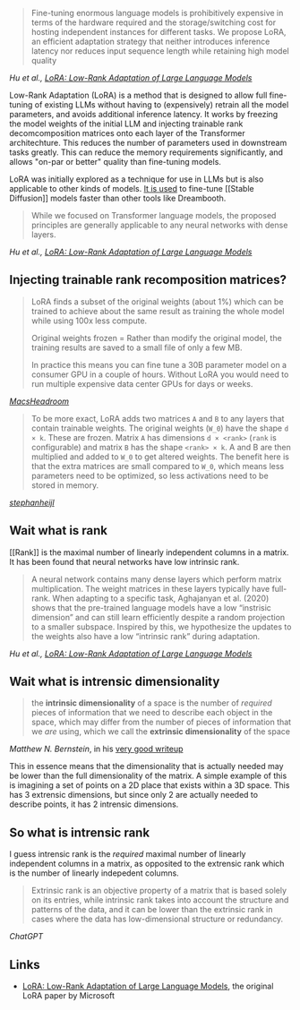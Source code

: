 >Fine-tuning enormous language models is prohibitively expensive in terms of the hardware required and the storage/switching cost for hosting independent instances for different tasks. We propose LoRA, an efficient adaptation strategy that neither introduces inference latency nor reduces input sequence length while retaining high model quality

<cite>Hu et al., [LoRA: Low-Rank Adaptation of Large Language Models](https://arxiv.org/abs/2106.09685)</cite>

Low-Rank Adaptation (LoRA) is a method that is designed to allow full fine-tuning of existing LLMs without having to (expensively) retrain all the model parameters, and avoids additional inference latency. It works by freezing the model weights of the initial LLM and injecting trainable rank decomcomposition matrices onto each layer of the Transformer architechture. This reduces the number of parameters used in downstream tasks greatly.  This can reduce the memory requirements significantly, and allows "on-par or better" quality than fine-tuning models.

LoRA was initially explored as a technique for use in LLMs but is also applicable to other kinds of models. [It is used](https://replicate.com/blog/lora-faster-fine-tuning-of-stable-diffusion) to fine-tune [[Stable Diffusion]] models faster than other tools like Dreambooth.

>While we focused on Transformer language models, the proposed principles are generally applicable to any neural networks with dense layers.

<cite>Hu et al., [LoRA: Low-Rank Adaptation of Large Language Models](https://arxiv.org/abs/2106.09685)</cite>

##  Injecting trainable rank recomposition matrices?

>LoRA finds a subset of the original weights (about 1%) which can be trained to achieve about the same result as training the whole model while using 100x less compute.
>
>Original weights frozen = Rather than modify the original model, the training results are saved to a small file of only a few MB.
>
>In practice this means you can fine tune a 30B parameter model on a consumer GPU in a couple of hours. Without LoRA you would need to run multiple expensive data center GPUs for days or weeks.

[<cite>MacsHeadroom</cite>](https://news.ycombinator.com/item?id=35289168)

> To be more exact, LoRA adds two matrices `A` and `B` to any layers that contain trainable weights. The original weights (`W_0`) have the shape `d × k`. These are frozen. Matrix `A` has dimensions `d × <rank>` (`rank` is configurable) and matrix `B` has the shape `<rank> × k`. A and B are then multiplied and added to `W_0` to get altered weights. The benefit here is that the extra matrices are small compared to `W_0`, which means less parameters need to be optimized, so less activations need to be stored in memory.

[<cite>stephanheijl</cite>](https://news.ycombinator.com/item?id=35289319)

## Wait what is rank

[[Rank]] is the maximal number of linearly independent columns in a matrix.  It has been found that neural networks have low intrinsic rank.

>A neural network contains many dense layers which perform matrix multiplication. The weight matrices in these layers typically have full-rank. When adapting to a specific task, Aghajanyan et al. (2020) shows that the pre-trained language models have a low “instrisic dimension” and can still  learn efficiently despite a random projection to a smaller subspace. Inspired by this, we hypothesize the updates to the weights also have a low “intrinsic rank” during adaptation.

<cite>Hu et al., [LoRA: Low-Rank Adaptation of Large Language Models](https://arxiv.org/abs/2106.09685)</cite>

## Wait what is intrensic dimensionality

> the **intrinsic dimensionality** of a space is the number of _required_ pieces of information that we need to describe each object in the space, which may differ from the number of pieces of information that we _are_ using, which we call the **extrinsic dimensionality** of the space

<cite>Matthew N. Bernstein</cite>, in his [very good writeup](https://mbernste.github.io/posts/intrinsic_dimensionality/)

This in essence means that the dimensionality that is actually needed may be lower than the full dimensionality of the matrix.  A simple example of this is imagining a set of points on a 2D place that exists within a 3D space.  This has 3 extrensic dimensions, but since only 2 are actually needed to describe points, it has 2 intrensic dimensions.

## So what is intrensic rank

I guess intrensic rank is the *required* maximal number of linearly independent columns in a matrix, as opposited to the extrensic rank which is the number of linearly indepedent columns.

>Extrinsic rank is an objective property of a matrix that is based solely on its entries, while intrinsic rank takes into account the structure and patterns of the data, and it can be lower than the extrinsic rank in cases where the data has low-dimensional structure or redundancy.

<cite>ChatGPT</cite>

## Links

- [LoRA: Low-Rank Adaptation of Large Language Models](https://arxiv.org/abs/2106.09685), the original LoRA paper by Microsoft